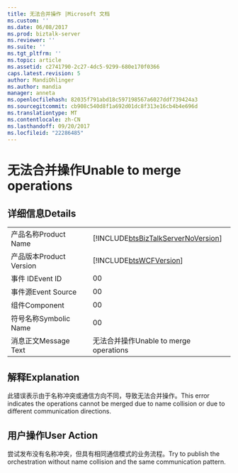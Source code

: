 ```yaml
---
title: 无法合并操作 |Microsoft 文档
ms.custom: ''
ms.date: 06/08/2017
ms.prod: biztalk-server
ms.reviewer: ''
ms.suite: ''
ms.tgt_pltfrm: ''
ms.topic: article
ms.assetid: c2741790-2c27-4dc5-9299-680e170f0366
caps.latest.revision: 5
author: MandiOhlinger
ms.author: mandia
manager: anneta
ms.openlocfilehash: 82035f791abd18c597198567a6027ddf739424a3
ms.sourcegitcommit: cb908c540d8f1a692d01dc8f313e16cb4b4e696d
ms.translationtype: MT
ms.contentlocale: zh-CN
ms.lasthandoff: 09/20/2017
ms.locfileid: "22286485"
---
```

# <a name="unable-to-merge-operations"></a><span data-ttu-id="8e279-102">无法合并操作</span><span class="sxs-lookup"><span data-stu-id="8e279-102">Unable to merge operations</span></span>
## <a name="details"></a><span data-ttu-id="8e279-103">详细信息</span><span class="sxs-lookup"><span data-stu-id="8e279-103">Details</span></span>  
  
|||  
|-|-|  
|<span data-ttu-id="8e279-104">产品名称</span><span class="sxs-lookup"><span data-stu-id="8e279-104">Product Name</span></span>|[!INCLUDE[btsBizTalkServerNoVersion](../includes/btsbiztalkservernoversion-md.md)]|  
|<span data-ttu-id="8e279-105">产品版本</span><span class="sxs-lookup"><span data-stu-id="8e279-105">Product Version</span></span>|[!INCLUDE[btsWCFVersion](../includes/btswcfversion-md.md)]|  
|<span data-ttu-id="8e279-106">事件 ID</span><span class="sxs-lookup"><span data-stu-id="8e279-106">Event ID</span></span>|<span data-ttu-id="8e279-107">0</span><span class="sxs-lookup"><span data-stu-id="8e279-107">0</span></span>|  
|<span data-ttu-id="8e279-108">事件源</span><span class="sxs-lookup"><span data-stu-id="8e279-108">Event Source</span></span>|<span data-ttu-id="8e279-109">0</span><span class="sxs-lookup"><span data-stu-id="8e279-109">0</span></span>|  
|<span data-ttu-id="8e279-110">组件</span><span class="sxs-lookup"><span data-stu-id="8e279-110">Component</span></span>|<span data-ttu-id="8e279-111">0</span><span class="sxs-lookup"><span data-stu-id="8e279-111">0</span></span>|  
|<span data-ttu-id="8e279-112">符号名称</span><span class="sxs-lookup"><span data-stu-id="8e279-112">Symbolic Name</span></span>|<span data-ttu-id="8e279-113">0</span><span class="sxs-lookup"><span data-stu-id="8e279-113">0</span></span>|  
|<span data-ttu-id="8e279-114">消息正文</span><span class="sxs-lookup"><span data-stu-id="8e279-114">Message Text</span></span>|<span data-ttu-id="8e279-115">无法合并操作</span><span class="sxs-lookup"><span data-stu-id="8e279-115">Unable to merge operations</span></span>|  
  
## <a name="explanation"></a><span data-ttu-id="8e279-116">解释</span><span class="sxs-lookup"><span data-stu-id="8e279-116">Explanation</span></span>  
 <span data-ttu-id="8e279-117">此错误表示由于名称冲突或通信方向不同，导致无法合并操作。</span><span class="sxs-lookup"><span data-stu-id="8e279-117">This error indicates the operations cannot be merged due to name collision or due to different communication directions.</span></span>  
  
## <a name="user-action"></a><span data-ttu-id="8e279-118">用户操作</span><span class="sxs-lookup"><span data-stu-id="8e279-118">User Action</span></span>  
 <span data-ttu-id="8e279-119">尝试发布没有名称冲突，但具有相同通信模式的业务流程。</span><span class="sxs-lookup"><span data-stu-id="8e279-119">Try to publish the orchestration without name collision and the same communication pattern.</span></span>